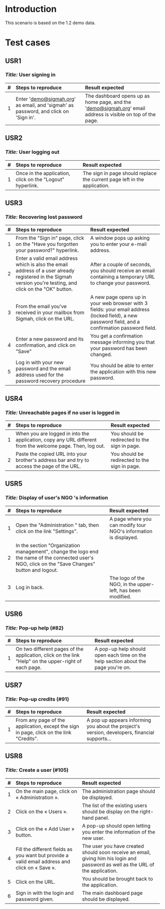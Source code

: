 

# Introduction #

This scenario is based on the 1.2 demo data.


# Test cases #

## USR1 ##
### _Title:_ User signing in ###

| # | **Steps to reproduce** | **Result expected** |
|:--|:-----------------------|:--------------------|
| 1 | Enter 'demo@sigmah.org' as email, and 'sigmah' as password, and click on 'Sign in'. | The dashboard opens up as home page, and the 'demo@sigmah.org' email address is visible on top of the page. |

## USR2 ##
### _Title:_ User logging out ###

| # | **Steps to reproduce** | **Result expected** |
|:--|:-----------------------|:--------------------|
| 1 | Once in the application, click on the "Logout" hyperlink. | The sign in page should replace the current page left in the application. |

## USR3 ##
### _Title:_ Recovering lost password ###

| # | **Steps to reproduce** | **Result expected** |
|:--|:-----------------------|:--------------------|
| 1 | From the "Sign in" page, click on the "Have you forgotten your password?" hyperlink. | A window pops up asking you to enter your e-mail address. |
| 2 | Enter a valid email address which is also the email address of a user already registered in the Sigmah version you're testing, and click on the "OK" button. | After a couple of seconds, you should receive an email containing a temporary URL to change your password. |
| 3 | From the email you've received in your mailbox from Sigmah, click on the URL. | A new page opens up in your web browser with 3 fields: your email address (locked field), a new password field, and a confirmation password field. |
| 4 | Enter a new password and its confirmation, and click on "Save" | You get a confirmation message informing you that your password has been changed. |
| 5 | Log in with your new password and the email address used for the password recovery procedure | You should be able to enter the application with this new password. |

## USR4 ##
### _Title:_ Unreachable pages if no user is logged in ###
| # | **Steps to reproduce** | **Result expected** |
|:--|:-----------------------|:--------------------|
| 1 | When you are logged in into the application, copy any URL different from the welcome page. Then, log out.| You should be redirected to the sign in page. |
| 2 | Paste the copied URL into your brother's address bar and try to access the page of the URL. | You should be redirected to the sign in page.|

## USR5 ##
### _Title:_ Display of user's NGO 's information ###
| # | **Steps to reproduce** | **Result expected** |
|:--|:-----------------------|:--------------------|
| 1 | Open the "Administration " tab, then click on the link "Settings". | A page where you can modify tour NGO's information is displayed. |
| 2 | In the section "Organization management", change the logo end the name of the connected user's NGO, click on the "Save Changes" button and logout.|                     |
| 3 | Log in back.           | The logo of the NGO, in the upper-left, has been modified.|

## USR6 ##
### _Title:_ Pop-up help (#82) ###
| # | **Steps to reproduce** | **Result expected** |
|:--|:-----------------------|:--------------------|
| 1 | On two different pages of the application, click on the link "Help" on the upper-right of each page. | A pop-up help should open each time on the help section about the page you're on. |


## USR7 ##
### _Title:_ Pop-up credits (#91) ###
| # | **Steps to reproduce** | **Result expected** |
|:--|:-----------------------|:--------------------|
| 1 |  From any page of the application, except the sign in page, click on the link "Credits". | A pop up appears informing you about the project's version, developers, financial supports...|

## USR8 ##
### _Title:_ Create a user (#105) ###
| # | **Steps to reproduce** | **Result expected** |
|:--|:-----------------------|:--------------------|
| 1 | On the main page, click on « Administration ». | The administration page should be displayed. |
| 2 | Click on the « Users ». | The list of the existing users should be display on the right-hand panel. |
| 3 | Click on the « Add User » button. |  A pop-up should open letting you enter the information of the new user. |
| 4 | Fill the different fields as you want but provide a valid email address and click on « Save ». | The user you have created should soon receive an email, giving him his login and password as well as the URL of the application. |
| 5 | Click on the URL.      | You should be brought back to the application. |
| 6 | Sign in with the login and password given. | The main dashboard page should be displayed. |